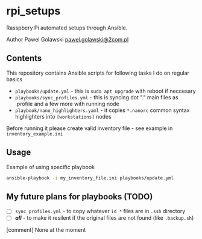 # rpi_setups
Rasspbery Pi automated setups through Ansible.

Author Pawel Golawski <pawel.golawski@2com.pl>

## Contents
This repository contains Ansible scripts for following tasks I do on regular basics
* ```playbooks/update.yml``` - this is ```sudo apt upgrade``` with reboot if neccesary
* ```playbooks/sync_profiles.yml``` - this is syncing dot "." main files as .profile and a few more with running node
* ```playbook/nano_highlighters.yaml``` - it copies ```*.nanorc``` common syntax highlighters into ```[workstations]``` nodes

Before running it please create valid inventory file - see example in ```inventory_example.ini```

## Usage
Example of using specific playbook

```bash
ansible-playbook -i my_inventory_file.ini playbooks/update.yml
```

## My future plans for playbooks (TODO)

- [ ] ```sync_profiles.yml``` - to copy whatever ```id_*``` files are in ```.ssh``` directory
- [ ] ___all___ - to make it resilent if the original files are not found (like ```.backup.sh```)

[comment] None at the moment
